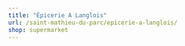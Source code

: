 ```yaml
---
title: "Épicerie A Langlois"
url: /saint-mathieu-du-parc/epicerie-a-langlois/
shop: supermarket
---
```

